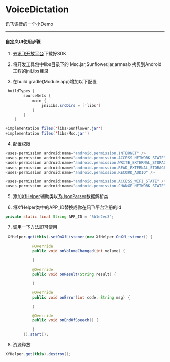 # VoiceDictation
讯飞语音的一个小Demo

---
#### 自定义UI使用步骤

1. 去[讯飞开放平台](http://www.xfyun.cn/)下载好SDK

2. 将开发工具包中libs目录下的 Msc.jar,Sunflower.jar,armeab 拷贝到Android工程的jniLibs目录

3. 在build.gradle(Module:app)增加以下配置
```java
 buildTypes {
        sourceSets {
            main {
                jniLibs.srcDirs = ['libs']
            }
        }
    }

+implementation files('libs/Sunflower.jar')
+implementation files('libs/Msc.jar')
````

4. 配置权限
```java
<uses-permission android:name="android.permission.INTERNET" />
<uses-permission android:name="android.permission.ACCESS_NETWORK_STATE" />
<uses-permission android:name="android.permission.WRITE_EXTERNAL_STORAGE" />
<uses-permission android:name="android.permission.READ_EXTERNAL_STORAGE" />
<uses-permission android:name="android.permission.RECORD_AUDIO" />

<uses-permission android:name="android.permission.ACCESS_WIFI_STATE" />
<uses-permission android:name="android.permission.CHANGE_NETWORK_STATE" />
```

5. 添加[XfHelper](https://github.com/yangsanning/VoiceDictation/blob/master/app/src/main/java/ysn/com/voicedictation/helper/XfHelper.java)辅助类以及[JsonParser](https://github.com/yangsanning/VoiceDictation/blob/master/app/src/main/java/ysn/com/voicedictation/util/JsonParser.java)数据解析类

6. 将XfHelper类中的APP_ID替换成你在讯飞平台注册的id
```java
private static final String APP_ID = "5b1e2ec3";
```

7. 调用一下方法即可使用
```java
 XfHelper.get(this).setOnXfListener(new XfHelper.OnXfListener() {
 
            @Override
            public void onVolumeChanged(int volume) {
                
            }

            @Override
            public void onResult(String result) {

            }

            @Override
            public void onError(int code, String msg) {

            }

            @Override
            public void onEndOfSpeech() {

            }
        }).start();
```

8. 资源释放
```java
XfHelper.get(this).destroy();
```
